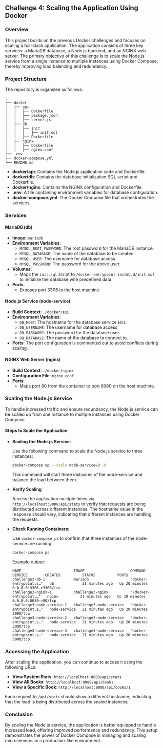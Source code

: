 ## Challenge 4: Scaling the Application Using Docker

### Overview

This project builds on the previous Docker challenges and focuses on scaling a full-stack application. The application consists of three key services: a MariaDB database, a Node.js backend, and an NGINX web server. The primary objective of this challenge is to scale the Node.js service from a single instance to multiple instances using Docker Compose, thereby improving load balancing and redundancy.

### Project Structure

The repository is organized as follows:

```
.
├── docker
│   ├── api
│   │   ├── Dockerfile
│   │   ├── package.json
│   │   ├── server.js
│   ├── db
│   │   ├── init
│   │   │   ├── init.sql
│   │   ├── Dockerfile
│   ├── nginx
│   │   ├── Dockerfile
│   │   ├── nginx.conf
├── .env
├── docker-compose.yml
└── README.md
```

- **docker/api**: Contains the Node.js application code and Dockerfile.
- **docker/db**: Contains the database initialization SQL script and Dockerfile.
- **docker/nginx**: Contains the NGINX configuration and Dockerfile.
- **.env**: A file containing environment variables for database configuration.
- **docker-compose.yml**: The Docker Compose file that orchestrates the services.

### Services

#### MariaDB (db)

- **Image**: `mariadb`
- **Environment Variables**:
    - `MYSQL_ROOT_PASSWORD`: The root password for the MariaDB instance.
    - `MYSQL_DATABASE`: The name of the database to be created.
    - `MYSQL_USER`: The username for database access.
    - `MYSQL_PASSWORD`: The password for the above user.
- **Volumes**:
    - Maps the `init.sql` script to `/docker-entrypoint-initdb.d/init.sql` to initialize the database with predefined data.
- **Ports**:
    - Exposes port 3306 to the host machine.

#### Node.js Service (node-service)

- **Build Context**: `./docker/api`
- **Environment Variables**:
    - `DB_HOST`: The hostname for the database service (`db`).
    - `DB_USERNAME`: The username for database access.
    - `DB_PASSWORD`: The password for the database user.
    - `DB_DATABASE`: The name of the database to connect to.
- **Ports**: The port configuration is commented out to avoid conflicts during scaling.

#### NGINX Web Server (nginx)

- **Build Context**: `./docker/nginx`
- **Configuration File**: `nginx.conf`
- **Ports**:
    - Maps port 80 from the container to port 8080 on the host machine.

### Scaling the Node.js Service

To handle increased traffic and ensure redundancy, the Node.js service can be scaled up from one instance to multiple instances using Docker Compose.

#### Steps to Scale the Application

- **Scaling the Node.js Service**:

    Use the following command to scale the Node.js service to three instances:

    ```bash
    docker-compose up --scale node-service=3 -d
    ```

    This command will start three instances of the node-service and balance the load between them.

- **Verify Scaling**:

    Access the application multiple times via `http://localhost:8080/api/stats` to verify that requests are being distributed across different instances. The hostname value in the response should vary, indicating that different instances are handling the requests.

- **Check Running Containers**:

    Use `docker-compose ps` to confirm that three instances of the node-service are running:

    ```bash
    docker-compose ps
    ```

    Example output:

    ```
    NAME                        IMAGE                     COMMAND                  SERVICE        CREATED          STATUS          PORTS
    challenge3-db-1             mariadb                   "docker-entrypoint.s…"   db             21 minutes ago   Up 20 minutes   0.0.0.0:3306->3306/tcp
    challenge3-nginx-1          challenge3-nginx          "/docker-entrypoint.…"   nginx          21 minutes ago   Up 20 minutes   0.0.0.0:8080->80/tcp
    challenge3-node-service-1   challenge3-node-service   "docker-entrypoint.s…"   node-service   21 minutes ago   Up 20 minutes   3000/tcp
    challenge3-node-service-2   challenge3-node-service   "docker-entrypoint.s…"   node-service   21 minutes ago   Up 20 minutes   3000/tcp
    challenge3-node-service-3   challenge3-node-service   "docker-entrypoint.s…"   node-service   21 minutes ago   Up 20 minutes   3000/tcp
    ```

### Accessing the Application

After scaling the application, you can continue to access it using the following URLs:

- **View System Stats**: `http://localhost:8080/api/stats`
- **View All Books**: `http://localhost:8080/api/books`
- **View a Specific Book**: `http://localhost:8080/api/books/1`

Each request to `/api/stats` should show a different hostname, indicating that the load is being distributed across the scaled instances.

### Conclusion

By scaling the Node.js service, the application is better equipped to handle increased load, offering improved performance and redundancy. This setup demonstrates the power of Docker Compose in managing and scaling microservices in a production-like environment.
